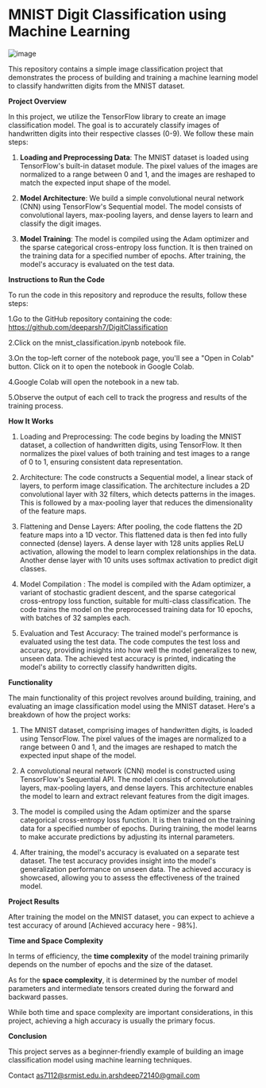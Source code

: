 # MNIST Digit Classification using Machine Learning 
![image](https://github.com/deeparsh7/DigitClassification/assets/121679549/a9ca4a99-b7d8-48fd-9eb7-684bbf624ead)


This repository contains a simple image classification project that demonstrates the process of building and training a machine learning model to classify handwritten digits from the MNIST dataset.

**Project Overview**

In this project, we utilize the TensorFlow library to create an image classification model. The goal is to accurately classify images of handwritten digits into their respective classes (0-9). We follow these main steps:

1. **Loading and Preprocessing Data**: The MNIST dataset is loaded using TensorFlow's built-in dataset module. The pixel values of the images are normalized to a range between 0 and 1, and the images are reshaped to match the expected input shape of the model.

2. **Model Architecture**: We build a simple convolutional neural network (CNN) using TensorFlow's Sequential model. The model consists of convolutional layers, max-pooling layers, and dense layers to learn and classify the digit images.

3. **Model Training**: The model is compiled using the Adam optimizer and the sparse categorical cross-entropy loss function. It is then trained on the training data for a specified number of epochs. After training, the model's accuracy is evaluated on the test data.

**Instructions to Run the Code**

To run the code in this repository and reproduce the results, follow these steps:

1.Go to the GitHub repository containing the code: https://github.com/deeparsh7/DigitClassification

2.Click on the mnist_classification.ipynb notebook file.

3.On the top-left corner of the notebook page, you'll see a "Open in Colab" button. Click on it to open the notebook in Google Colab.

4.Google Colab will open the notebook in a new tab. 

5.Observe the output of each cell to track the progress and results of the training process.

**How It Works**

1. Loading and Preprocessing: The code begins by loading the MNIST dataset, a collection of handwritten digits, using TensorFlow. It then normalizes the pixel values of both training and test images to a range of 0 to 1, ensuring consistent data representation.

2. Architecture: The code constructs a Sequential model, a linear stack of layers, to perform image classification. The architecture includes a 2D convolutional layer with 32 filters, which detects patterns in the images. This is followed by a max-pooling layer that reduces the dimensionality of the feature maps.

3. Flattening and Dense Layers: After pooling, the code flattens the 2D feature maps into a 1D vector. This flattened data is then fed into fully connected (dense) layers. A dense layer with 128 units applies ReLU activation, allowing the model to learn complex relationships in the data. Another dense layer with 10 units uses softmax activation to predict digit classes.

4. Model Compilation : The model is compiled with the Adam optimizer, a variant of stochastic gradient descent, and the sparse categorical cross-entropy loss function, suitable for multi-class classification. The code trains the model on the preprocessed training data for 10 epochs, with batches of 32 samples each.

5. Evaluation and Test Accuracy: The trained model's performance is evaluated using the test data. The code computes the test loss and accuracy, providing insights into how well the model generalizes to new, unseen data. The achieved test accuracy is printed, indicating the model's ability to correctly classify handwritten digits.

**Functionality**

The main functionality of this project revolves around building, training, and evaluating an image classification model using the MNIST dataset. Here's a breakdown of how the project works:

1. The MNIST dataset, comprising images of handwritten digits, is loaded using TensorFlow. The pixel values of the images are normalized to a range between 0 and 1, and the images are reshaped to match the expected input shape of the model.

2. A convolutional neural network (CNN) model is constructed using TensorFlow's Sequential API. The model consists of convolutional layers, max-pooling layers, and dense layers. This architecture enables the model to learn and extract relevant features from the digit images.

3. The model is compiled using the Adam optimizer and the sparse categorical cross-entropy loss function. It is then trained on the training data for a specified number of epochs. During training, the model learns to make accurate predictions by adjusting its internal parameters.

4. After training, the model's accuracy is evaluated on a separate test dataset. The test accuracy provides insight into the model's generalization performance on unseen data. The achieved accuracy is showcased, allowing you to assess the effectiveness of the trained model.

**Project Results**

After training the model on the MNIST dataset, you can expect to achieve a test accuracy of around [Achieved accuracy here - 98%].

**Time and Space Complexity**

In terms of efficiency, the **time complexity** of the model training primarily depends on the number of epochs and the size of the dataset. 

As for the **space complexity**, it is determined by the number of model parameters and intermediate tensors created during the forward and backward passes.

 While both time and space complexity are important considerations, in this project, achieving a high accuracy is usually the primary focus.

**Conclusion**

This project serves as a beginner-friendly example of building an image classification model using machine learning techniques. 

Contact
as7112@srmist.edu.in,arshdeep72140@gmail.com

